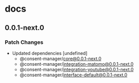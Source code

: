 # docs

## 0.0.1-next.0
### Patch Changes

- Updated dependencies [undefined]
  - @consent-manager/core@0.0.1-next.0
  - @consent-manager/integration-matomo@0.0.1-next.0
  - @consent-manager/integration-youtube@0.0.1-next.0
  - @consent-manager/interface-default@0.0.1-next.0
